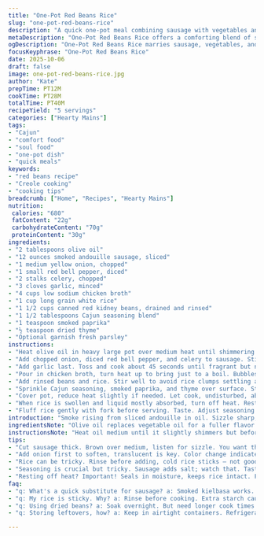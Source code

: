 ```yaml
---
title: "One-Pot Red Beans Rice"
slug: "one-pot-red-beans-rice"
description: "A quick one-pot meal combining sausage with vegetables and rice simmered in broth and Creole spices. Sausage browns releasing fat, veggies soften to translucent, garlic punches aroma. Broth boils, beans and rice join for slow simmer until rice swells and tender. Substitutes for sausage or spices given. Timing and visual cues focus over strict clocks. Practical tips on managing sticky rice, seasoning balance, and handling beans from cans or dried. Slightly adjusted cook times and ingredient amounts for better texture and flavor depth."
metaDescription: "One-Pot Red Beans Rice offers a comforting blend of sausage, beans, rice simmered in rich broth. A fast, flavor-packed Cajun dish."
ogDescription: "One-Pot Red Beans Rice marries sausage, vegetables, and rice in a savory broth. A Cajun classic with depth and simplicity."
focusKeyphrase: "One-Pot Red Beans Rice"
date: 2025-10-06
draft: false
image: one-pot-red-beans-rice.jpg
author: "Kate"
prepTime: PT12M
cookTime: PT28M
totalTime: PT40M
recipeYield: "5 servings"
categories: ["Hearty Mains"]
tags:
- "Cajun"
- "comfort food"
- "soul food"
- "one-pot dish"
- "quick meals"
keywords:
- "red beans recipe"
- "Creole cooking"
- "cooking tips"
breadcrumb: ["Home", "Recipes", "Hearty Mains"]
nutrition: 
 calories: "680"
 fatContent: "22g"
 carbohydrateContent: "70g"
 proteinContent: "30g"
ingredients:
- "2 tablespoons olive oil"
- "12 ounces smoked andouille sausage, sliced"
- "1 medium yellow onion, chopped"
- "1 small red bell pepper, diced"
- "2 stalks celery, chopped"
- "3 cloves garlic, minced"
- "4 cups low sodium chicken broth"
- "1 cup long grain white rice"
- "1 1/2 cups canned red kidney beans, drained and rinsed"
- "1 1/2 tablespoons Cajun seasoning blend"
- "1 teaspoon smoked paprika"
- "½ teaspoon dried thyme"
- "Optional garnish fresh parsley"
instructions:
- "Heat olive oil in heavy large pot over medium heat until shimmering but not smoking. Add sliced sausage. Let sizzle and brown, about 5 to 6 minutes, stirring once to develop crust without steaming. You want that Maillard reaction, not boiling meat juice."
- "Add chopped onion, diced red bell pepper, and celery to sausage. Stir. Cook on medium for about 6 to 7 minutes. Watch onion color change to translucent, pepper softens but holds shape, celery loses raw crunch. Stir often to avoid burning anything, especially near pot edges."
- "Add garlic last. Toss and cook about 45 seconds until fragrant but not browned. Garlic burns fast. If you smell bitterness, reduce heat or add broth immediately."
- "Pour in chicken broth, turn heat up to bring just to a boil. Bubbles should break the surface rapidly but not overly violent."
- "Add rinsed beans and rice. Stir well to avoid rice clumps settling at bottom. Lower heat to gentle simmer immediately. Adjust heat to see tiny bubbles, not rolling boil. This protects rice texture and prevents pot scorch."
- "Sprinkle Cajun seasoning, smoked paprika, and thyme over surface. Stir briefly to distribute. Taste broth for salt level. Remember sausage adds saltiness, so be cautious with seasoning here."
- "Cover pot, reduce heat slightly if needed. Let cook, undisturbed, about 15 to 20 minutes. Check rice at 15 minutes by lifting spoon. Should be tender but not mushy. If still firm, cover and cook another 3 to 5 minutes. Avoid stirring too frequently or rice breaks down."
- "When rice is swollen and liquid mostly absorbed, turn off heat. Rest covered for 5 minutes. Aroma thickens around kitchen. Flavors marry. Final texture firms up."
- "Fluff rice gently with fork before serving. Taste. Adjust seasoning to preference. Garnish parsley if desired."
introduction: "Smoke rising from sliced andouille in oil. Sizzle sharp, edges crisping brown. Onion slipping into translucent, red pepper color softening but holding shape. Celery adds crunch fade; garlic hits sharp — aromatic, almost intoxicating. Broth boils with urgency, rice and beans join, bubbles settle into lazy simmer. Creole spices scattered — not overwhelming. Covered pot traps steam; rice swells absorbing rich broth and spice. Few minutes more, fork fluffs grains, textures balanced. Soul food classic, simple fast technique, tweaks to suit pantry staples. Watch close not clock; sights and smells guide the way. Substitutions, subtle twists fold naturally. One pot, big flavor, no fuss."
ingredientsNote: "Olive oil replaces vegetable oil for a fuller flavor profile and better smoke point control. Andouille sausage is classic; use smoked kielbasa or chorizo for variation but watch salt levels. Red bell pepper replaces green for a sweeter note and adds color contrast. Celery fundamental for mirepoix base—don’t skip. Garlic quantity can be dialed up for punch or reduced if mellow preferred. Chicken broth keeps flavors unified but vegetable broth works vegan. Use canned kidney beans drained well; dry beans require soaking and longer cooking – not suited here. Long grain rice preferred for fluffiness; jasmine can work but expect stickier results. Cajun seasoning varies by brand; combine paprika and thyme for extra custom depth. Parsley optional but freshens the palette on the finished dish."
instructionsNote: "Heat oil medium until it slightly shimmers but before it smokes — critical for sausage browning without drying. Brown sausage long enough to get color but avoid overcooking: under-browned meat in stew tastes raw, overdone turns tough. Add vegetables in order of density to uniform softness: onion first to translucence, pepper and celery next for textural contrast. Garlic added last because it cooks instantly. Boil broth fully before adding rice to jump-start cooking. Rice clumps stick if stirred obsessively or added cold. Lower heat to gentle simmer immediately — rolling boil scrambles texture and mashes rice. Season gradually; sausage adds salt, so balance carefully. Cover pot fully to trap steam, check rice near end visually and texturally instead of rigid timers. Rest off heat keeps moistened rice intact. Fork fluffing keeps grains separate. Avoid stirring too much after rice addition; breaks starch matrix, makes mush. Garnish lifted flavors but skip if short on time."
tips:
- "Cut sausage thick. Brown over medium, listen for sizzle. You want that aroma. Smell that, let it caramelize. Not boiling, that ruins texture. Fat released gives flavor. Adjust heat to keep it sizzling, stir only once for crust. Timing? About six minutes depending on size."
- "Add onion first to soften, translucent is key. Color change indicates right cooking level. Then bell pepper, nice color contrast. Celery adds crunch, don’t rush. Garlic last, avoid burning. Smell the aroma, like magic in the air. Adjust heat if bitterness hits."
- "Rice can be tricky. Rinse before adding, cold rice sticks — not good. Stir lightly after beans and rice join to avoid clumps. Heat drops to gentle simmer quickly. Tiny bubbles, not boil. Watch closely, textures matter. If it breaks down, rice mush."
- "Seasoning is crucial but tricky. Sausage adds salt; watch that. Taste broth first. Add spice, adjust gradually. Smell the flavors merging, don’t overdo it. Check balance before covering. Undisturbed cooking lets flavors blend, don’t stir."
- "Resting off heat? Important! Seals in moisture, keeps rice intact. Fluff with fork, don’t mash. Use gentle motions. Those grains need space. Final seasoning adjustments matter, mix fresh parsley if available for a pop of color and flavor. Last touch, simple yet effective."
faq:
- "q: What's a quick substitute for sausage? a: Smoked kielbasa works. Chorizo adds kick. Watch salt levels. Or omit sausages for vegetarian. Balance spices instead, flavors still rich."
- "q: My rice is sticky. Why? a: Rinse before cooking. Extra starch causes clumps. Don't stir obsessively. If it’s already sticky, next time cook with lower heat. Adjust timing for gentler rice texture."
- "q: Using dried beans? a: Soak overnight. But need longer cook times. Instant pot could help. Adjust broth quantity since dried beans absorb more. Must watch closely, check tenderness."
- "q: Storing leftovers, how? a: Keep in airtight containers. Refrigerate for 4-5 days. Or freeze for future meals. Reheat gently, may need more broth. Texture changes, so check moisture levels."

---
```

